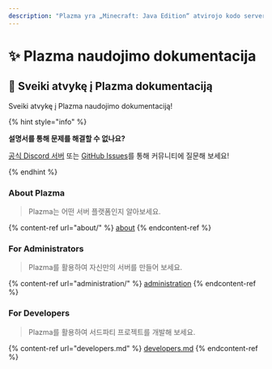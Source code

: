 ```yaml
---
description: "Plazma yra „Minecraft: Java Edition“ atvirojo kodo serverio platforma, papildyta eksperimentine popieriaus pagrindu atliktos optimizacijos ir įvairių žaidimo mechanikos pritaikymo galimybėmis."
---
```


# ✨ Plazma naudojimo dokumentacija

## 👋 Sveiki atvykę į Plazma dokumentaciją

Sveiki atvykę į Plazma naudojimo dokumentaciją!

{% hint style="info" %}

**설명서를 통해 문제를 해결할 수 없나요?**

[공식 Discord 서버](https://discord.gg/MmfC52K8A8) 또는 [GitHub Issues](https://github.com/PlazmaMC/PlazmaBukkit/issues)를 통해 커뮤니티에 질문해 보세요!

{% endhint %}

### About Plazma

> Plazma는 어떤 서버 플랫폼인지 알아보세요.

{% content-ref url="about/" %}
[about](about/)
{% endcontent-ref %}

### For Administrators

> Plazma를 활용하여 자신만의 서버를 만들어 보세요.

{% content-ref url="administration/" %}
[administration](administration/)
{% endcontent-ref %}

### For Developers

> Plazma를 활용하여 서드파티 프로젝트를 개발해 보세요.

{% content-ref url="developers.md" %}
[developers.md](developers.md)
{% endcontent-ref %}
